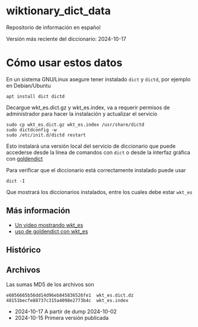 # wiktionary_dict_data
Repositorio de información en español

Versión más reciente del diccionario: 2024-10-17

# Cómo usar estos datos

En un sistema GNU/Linux asegure tener instalado `dict` y `dictd`, por ejemplo en
Debian/Ubuntu

```
apt install dict dictd
```

Decargue wkt_es.dict.gz y wkt_es.index, va a requerir permisos de administrador
para hacer la instalación y actualizar el servicio

```
sudo cp wkt_es.dict.gz wkt_es.index /usr/share/dictd
sudo dictdconfig -w
sudo /etc/init.d/dictd restart
```

Esto instalará una versión local del servicio de diccionario que puede
accederse desde la línea de comandos con `dict` o desde la interfaz gráfica
con [goldendict](https://www.goldendict.org)

Para verificar que el diccionario está correctamente instalado puede usar
```
dict -I
```
Que mostrará los diccionarios instalados, entre los cuales debe estar `wkt_es`

## Más información

* [Un video mostrando wkt_es](https://www.youtube.com/watch?v=bdksv05M0hk)
* [uso de goldendict con wkt_es](https://www.youtube.com/watch?v=3YcWzW1LagY)

## Histórico


## Archivos

Las sumas MD5 de los archivos son

```
e6056665b56dd14d96eb845836526fe1  wkt_es.dict.dz
48151becfe88737c315a4098e2773b4c  wkt_es.index
```
* 2024-10-17 A partir de dump 2024-10-02
* 2024-10-15 Primera versión publicada

